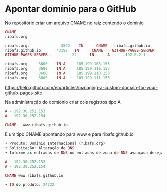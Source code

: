 # Apontar domínio para o GitHub

No repositório criar um arquivo CNAME no raiz contendo o domínio
```php
CNAME
ribafs.org

ribafs.org.              3592    IN      CNAME   ribafs.github.io.
ribafs.github.io.      43192   IN      CNAME    GITHUB-PAGES-SERVER		(inválido)
GITHUB-PAGES-SERVER .         22      IN      A       192.0.2.1

ribafs.org     3600    IN A     185.199.108.153
ribafs.org     3600    IN A     185.199.110.153
ribafs.org     3600    IN A     185.199.110.153
ribafs.org     3600    IN A     185.199.111.153
```
https://help.github.com/en/articles/managing-a-custom-domain-for-your-github-pages-site

Na administração do domíonio criar dois registros tipo A
```php
A - 192.30.252.153
A - 192.30.252.154

CNAME	www	ribafs.github.io
```
E um tipo CNAME apontando para www e para ribafs.github.io
```php
• Produto: Domínio Internacional (ribafs.org)
• Solicitação: Alteração de DNS
• Informe as entradas de DNS ou entradas de zona de DNS avançada desejadas: Favor apontar

A - 192.30.252.153
A - 192.30.252.154

CNAME www ribafs.github.io

• ID do produto: 24722
```


